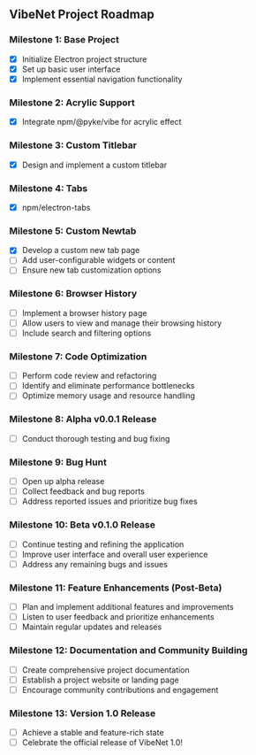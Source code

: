 ## VibeNet Project Roadmap

### Milestone 1: Base Project
- [x] Initialize Electron project structure
- [x] Set up basic user interface
- [x] Implement essential navigation functionality

### Milestone 2: Acrylic Support
- [x] Integrate npm/@pyke/vibe for acrylic effect

### Milestone 3: Custom Titlebar
- [x] Design and implement a custom titlebar

### Milestone 4: Tabs
- [x] npm/electron-tabs

### Milestone 5: Custom Newtab
- [x] Develop a custom new tab page
- [ ] Add user-configurable widgets or content
- [ ] Ensure new tab customization options

### Milestone 6: Browser History
- [ ] Implement a browser history page
- [ ] Allow users to view and manage their browsing history
- [ ] Include search and filtering options

### Milestone 7: Code Optimization
- [ ] Perform code review and refactoring
- [ ] Identify and eliminate performance bottlenecks
- [ ] Optimize memory usage and resource handling

### Milestone 8: Alpha v0.0.1 Release
- [ ] Conduct thorough testing and bug fixing

### Milestone 9: Bug Hunt
- [ ] Open up alpha release
- [ ] Collect feedback and bug reports
- [ ] Address reported issues and prioritize bug fixes

### Milestone 10: Beta v0.1.0 Release
- [ ] Continue testing and refining the application
- [ ] Improve user interface and overall user experience
- [ ] Address any remaining bugs and issues

### Milestone 11: Feature Enhancements (Post-Beta)
- [ ] Plan and implement additional features and improvements
- [ ] Listen to user feedback and prioritize enhancements
- [ ] Maintain regular updates and releases

### Milestone 12: Documentation and Community Building
- [ ] Create comprehensive project documentation
- [ ] Establish a project website or landing page
- [ ] Encourage community contributions and engagement

### Milestone 13: Version 1.0 Release
- [ ] Achieve a stable and feature-rich state
- [ ] Celebrate the official release of VibeNet 1.0!
